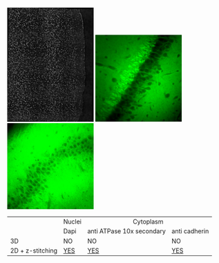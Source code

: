 
<img src="dapi.JPG" width="200"/> <img src="anti ATPase 10x secondary.JPG" width="200"/> <img src="anti cadherin.JPG" width="200"/>


<table>
<tr>
<td></td>
<td>Nuclei</td>
<td colspan="2" style="text-align:center;">Cytoplasm</td>
</tr>
  <tr>
    <td></td>
    <td>Dapi</td>
    <td>anti ATPase 10x secondary</td>
    <td>anti cadherin</td>
  </tr>
  <tr>
    <td>3D</td>
    <td>NO</td>
    <td>NO</td>
    <td>NO</td>
  </tr>
    <tr>
    <td>2D + z-stitching</td>
    <td><a href="https://www.dropbox.com/s/kg35uaknkz03ywb/deepcell_stitched.mp4?dl=0">YES</a></td>
    <td><a href="https://www.dropbox.com/s/9k7sqor8qpam98d/boundaries.mp4?dl=0">YES</a></td>
    <td><a href="https://www.dropbox.com/s/ykpcae5yuq5bncc/boundaries.mp4?dl=0">YES</a></td>
  </tr>
</table>

